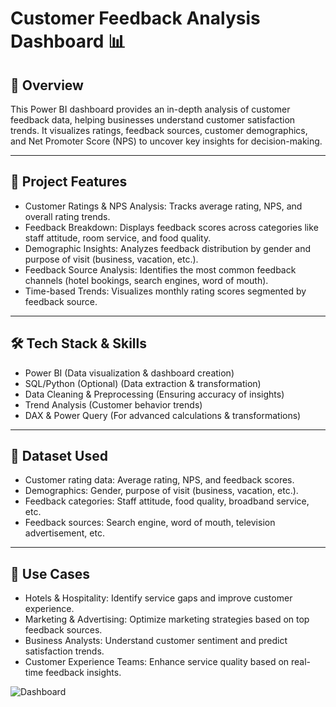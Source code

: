 # Customer Feedback Analysis Dashboard 📊
## 📌 Overview
This Power BI dashboard provides an in-depth analysis of customer feedback data, helping businesses understand customer satisfaction trends. It visualizes ratings, feedback sources, customer demographics, and Net Promoter Score (NPS) to uncover key insights for decision-making.

---
## 🚀 Project Features
  - Customer Ratings & NPS Analysis: Tracks average rating, NPS, and overall rating trends.
  - Feedback Breakdown: Displays feedback scores across categories like staff attitude, room service, and food quality.
  - Demographic Insights: Analyzes feedback distribution by gender and purpose of visit (business, vacation, etc.).
  - Feedback Source Analysis: Identifies the most common feedback channels (hotel bookings, search engines, word of mouth).
  - Time-based Trends: Visualizes monthly rating scores segmented by feedback source.

---
## 🛠️ Tech Stack & Skills
  - Power BI (Data visualization & dashboard creation)
  - SQL/Python (Optional) (Data extraction & transformation)
  - Data Cleaning & Preprocessing (Ensuring accuracy of insights)
  - Trend Analysis (Customer behavior trends)
  - DAX & Power Query (For advanced calculations & transformations)

---
## 📂 Dataset Used
  - Customer rating data: Average rating, NPS, and feedback scores.
  - Demographics: Gender, purpose of visit (business, vacation, etc.).
  - Feedback categories: Staff attitude, food quality, broadband service, etc.
  - Feedback sources: Search engine, word of mouth, television advertisement, etc.

---
## 🎯 Use Cases
  - Hotels & Hospitality: Identify service gaps and improve customer experience.
  - Marketing & Advertising: Optimize marketing strategies based on top feedback sources.
  - Business Analysts: Understand customer sentiment and predict satisfaction trends.
  - Customer Experience Teams: Enhance service quality based on real-time feedback insights.

![Dashboard](https://github.com/user-attachments/assets/783284e9-60df-40c9-aaf7-22f1de7c2490)

